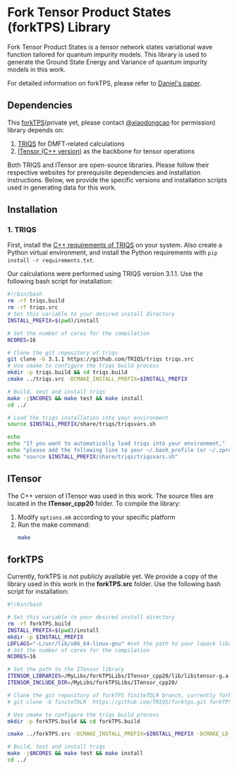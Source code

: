 # Fork Tensor Product States (forkTPS) Library

Fork Tensor Product States is a tensor network states variational wave function tailored for quantum impurity models. This library is used to generate the Ground State Energy and Variance of quantum impurity models in this work.

For detailed information on forkTPS, please refer to [Daniel's paper](https://journals.aps.org/prx/abstract/10.1103/PhysRevX.7.031013).

## Dependencies

This [forkTPS](https://github.com/TRIQS/forktps)(private yet, please contact [@xiaodongcao](https://github.com/xiaodongcao) for permission) library depends on:
1. [TRIQS](https://triqs.github.io/triqs/latest/install.html) for DMFT-related calculations
2. [ITensor (C++ version)](https://itensor.org/) as the backbone for tensor operations

Both TRIQS and ITensor are open-source libraries. Please follow their respective websites for prerequisite dependencies and installation instructions. Below, we provide the specific versions and installation scripts used in generating data for this work.

## Installation

### 1. TRIQS

First, install the [C++ requirements of TRIQS](https://triqs.github.io/triqs/latest/installation/requirements.html) on your system. Also create a Python virtual environment, and install the Python requirements with `pip install -r requirements.txt`.

Our calculations were performed using TRIQS version 3.1.1. Use the following bash script for installation:


```bash
#!/bin/bash
rm -rf triqs.build
rm -rf triqs.src
# Set this variable to your desired install directory
INSTALL_PREFIX=$(pwd)/install

# Set the number of cores for the compilation
NCORES=16

# Clone the git repository of triqs
git clone -b 3.1.1 https://github.com/TRIQS/triqs triqs.src
# Use cmake to configure the triqs build process
mkdir -p triqs.build && cd triqs.build
cmake ../triqs.src -DCMAKE_INSTALL_PREFIX=$INSTALL_PREFIX

# Build, test and install triqs
make -j$NCORES && make test && make install
cd ../

# Load the triqs installation into your environment
source $INSTALL_PREFIX/share/triqs/triqsvars.sh

echo
echo "If you want to automatically load triqs into your environment,"
echo "please add the following line to your ~/.bash_profile (or ~/.zprofile):"
echo "source $INSTALL_PREFIX/share/triqs/triqsvars.sh"
```

## ITensor

The C++ version of ITensor was used in this work. The source files are located in the **ITensor_cpp20** folder. To compile the library:

1. Modify `options.mk` according to your specific platform
2. Run the make command:
   ```bash
   make
    ```

## forkTPS

Currently, forkTPS is not publicly available yet. We provide a copy of the library used in this work in the **forkTPS.src** folder. Use the following bash script for installation:


```bash
#!/bin/bash

# Set this variable to your desired install directory
rm -rf forkTPS.build
INSTALL_PREFIX=$(pwd)/install
mkdir -p $INSTALL_PREFIX
LDFLAGS="-L/usr/lib/x86_64-linux-gnu" #set the path to your lapack library
# Set the number of cores for the compilation
NCORES=16

# Set the path to the ITensor library
ITENSOR_LIBRARIES=/MyLibs/forkTPSLibs/ITensor_cpp20/lib/libitensor-g.a
ITENSOR_INCLUDE_DIR=/MyLibs/forkTPSLibs/ITensor_cpp20/

# Clone the git repository of forkTPS finiteTDLR branch, currently forkTPS is not publickly available yet, we provide a copy of the library in the folder forkTPS.src
# git clone -b finiteTDLR  https://github.com/TRIQS/forktps.git forkTPS.src

# Use cmake to configure the triqs build process
mkdir -p forkTPS.build && cd forkTPS.build

cmake ../forkTPS.src -DCMAKE_INSTALL_PREFIX=$INSTALL_PREFIX -DCMAKE_LD_FLAGS=-L/usr/lib/x86_64-linux-gnu -DITENSOR_LIBRARIES=$ITENSOR_LIBRARIES -DITENSOR_INCLUDE_DIR=$ITENSOR_INCLUDE_DIR

# Build, test and install triqs
make -j$NCORES && make test && make install
cd ../
```
